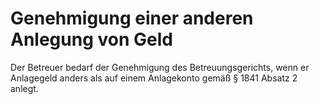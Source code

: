 # Genehmigung einer anderen Anlegung von Geld

Der Betreuer bedarf der Genehmigung des Betreuungsgerichts, wenn er Anlagegeld anders als auf einem Anlagekonto gemäß § 1841 Absatz 2 anlegt.